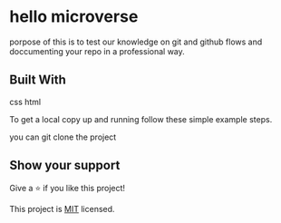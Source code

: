 
# hello microverse

 porpose of this  is to test our knowledge on git and github flows and doccumenting your repo in a professional way.


## Built With

css
html






To get a local copy up and running follow these simple example steps.

you can git clone the project





## Show your support

Give a ⭐️ if you like this project!



This project is [MIT](./MIT.md) licensed.
